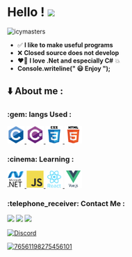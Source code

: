 # Hello ! <img src="https://raw.githubusercontent.com/MartinHeinz/MartinHeinz/master/wave.gif" width="30px">
<p align="left"> <img src="https://komarev.com/ghpvc/?username=icymasters&label=Profile%20views&color=0e75b6&style=flat" alt="icymasters" /> </p>

- :white_check_mark: **I like to make useful programs**
- :x: **Closed source does not develop**
- :heart_on_fire: **I love .Net and especially C#** :boom:
- **Console.writeline(" :smiley: Enjoy ");**

## :arrow_down: About me :

<h3>:gem: langs Used :</h3>
<p align="left"> <a href="https://www.cprogramming.com/" target="_blank" rel="noreferrer"> <img src="https://raw.githubusercontent.com/devicons/devicon/master/icons/c/c-original.svg" alt="c" width="40" height="40"/> </a> <a href="https://www.w3schools.com/cs/" target="_blank" rel="noreferrer"> <img src="https://raw.githubusercontent.com/devicons/devicon/master/icons/csharp/csharp-original.svg" alt="csharp" width="40" height="40"/> </a> <a href="https://www.w3schools.com/css/" target="_blank" rel="noreferrer"> <img src="https://raw.githubusercontent.com/devicons/devicon/master/icons/css3/css3-original-wordmark.svg" alt="css3" width="40" height="40"/> </a> <a href="https://www.w3.org/html/" target="_blank" rel="noreferrer"> <img src="https://raw.githubusercontent.com/devicons/devicon/master/icons/html5/html5-original-wordmark.svg" alt="html5" width="40" height="40"/> </a> </p>

<h3>:cinema: Learning :</h3>
<a href="https://dotnet.microsoft.com/" target="_blank" rel="noreferrer"> <img src="https://raw.githubusercontent.com/devicons/devicon/master/icons/dot-net/dot-net-original-wordmark.svg" alt="dotnet" width="40" height="40"/> </a> <a href="https://developer.mozilla.org/en-US/docs/Web/JavaScript" target="_blank" rel="noreferrer"> <img src="https://raw.githubusercontent.com/devicons/devicon/master/icons/javascript/javascript-original.svg" alt="javascript" width="40" height="40"/> </a> <a href="https://reactjs.org/" target="_blank" rel="noreferrer"> <img src="https://raw.githubusercontent.com/devicons/devicon/master/icons/react/react-original-wordmark.svg" alt="react" width="40" height="40"/> </a> <a href="https://vuejs.org/" target="_blank" rel="noreferrer"> <img src="https://raw.githubusercontent.com/devicons/devicon/master/icons/vuejs/vuejs-original-wordmark.svg" alt="vuejs" width="40" height="40"/> </a> </p>

<h3>:telephone_receiver: Contact Me :</h3>

![](https://img.shields.io/badge/Telegram:-@icymaster-informational?style=flat&logo=telegram&logoColor=dark&color=00a5e0)
![](https://img.shields.io/badge/Email:-icymaster2020@gmail.com-informational?style=flat&logo=gmail&logoColor=dark&color=ff425f)
![](https://img.shields.io/badge/Steam:-icyMaster-informational?style=flat&logo=Steam&logoColor=dark&color=121214)

[![Discord](https://discord.c99.nl/widget/theme-2/413032360930705430.png)](https://discord.com)

<a href="https://steamcommunity.com/id/icymaster/" target="_blank"><img src="http://steam.mmosvc.com/76561198275456101/v1.png" alt="76561198275456101" /></a>



